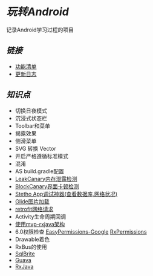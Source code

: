 # *玩转Android*
记录Android学习过程的项目

## *链接*
- [功能清单](doc/FunctionList-zh.md)
- [更新日志](doc/UpdateLog-zh.md)

## *知识点*
- 切换日夜模式
- 沉浸式状态栏
- Toolbar和菜单
- 揭露效果
- 侧滑菜单
- SVG 转换 Vector
- 开启严格遵循标准模式
- 混淆
- AS build.gradle配置
- [LeakCanary内存泄露检测](https://github.com/square/leakcanary)
- [BlockCanary界面卡顿检测](https://github.com/markzhai/AndroidPerformanceMonitor)
- [Stetho App调试神器(查看数据库,网络状况)](https://github.com/facebook/stetho)
- [Glide图片加载](https://github.com/bumptech/glide)
- [retrofit网络请求](https://github.com/square/retrofit)
- Activity生命周期回调
- [使用mvp-rxjava架构](https://github.com/googlesamples/android-architecture) 
- 6.0权限检查 [EasyPermissions-Google](https://github.com/googlesamples/easypermissions) [RxPermissions](https://github.com/tbruyelle/RxPermissions)
- Drawable着色
- RxBus的使用
- [SqlBrite](https://github.com/square/sqlbrite)
- [Guava](https://github.com/google/guava)
- [RxJava](https://github.com/ReactiveX/RxJava)
